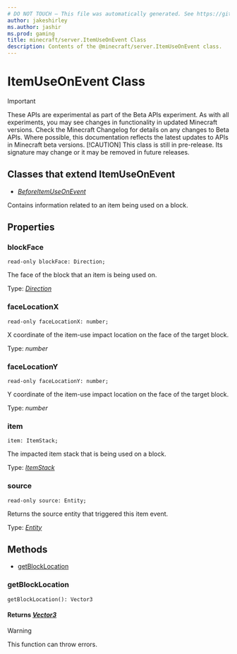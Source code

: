 ```yaml
---
# DO NOT TOUCH — This file was automatically generated. See https://github.com/mojang/minecraftapidocsgenerator to modify descriptions, examples, etc.
author: jakeshirley
ms.author: jashir
ms.prod: gaming
title: minecraft/server.ItemUseOnEvent Class
description: Contents of the @minecraft/server.ItemUseOnEvent class.
---
```

# ItemUseOnEvent Class
>[!IMPORTANT]
>These APIs are experimental as part of the Beta APIs experiment. As with all experiments, you may see changes in functionality in updated Minecraft versions. Check the Minecraft Changelog for details on any changes to Beta APIs. Where possible, this documentation reflects the latest updates to APIs in Minecraft beta versions.
> [!CAUTION]
> This class is still in pre-release.  Its signature may change or it may be removed in future releases.

## Classes that extend ItemUseOnEvent
- [*BeforeItemUseOnEvent*](BeforeItemUseOnEvent.md)

Contains information related to an item being used on a block.

## Properties

### **blockFace**
`read-only blockFace: Direction;`

The face of the block that an item is being used on.

Type: [*Direction*](Direction.md)

### **faceLocationX**
`read-only faceLocationX: number;`

X coordinate of the item-use impact location on the face of the target block.

Type: *number*

### **faceLocationY**
`read-only faceLocationY: number;`

Y coordinate of the item-use impact location on the face of the target block.

Type: *number*

### **item**
`item: ItemStack;`

The impacted item stack that is being used on a block.

Type: [*ItemStack*](ItemStack.md)

### **source**
`read-only source: Entity;`

Returns the source entity that triggered this item event.

Type: [*Entity*](Entity.md)

## Methods
- [getBlockLocation](#getblocklocation)

### **getBlockLocation**
`
getBlockLocation(): Vector3
`

#### **Returns** [*Vector3*](Vector3.md)

> [!WARNING]
> This function can throw errors.
